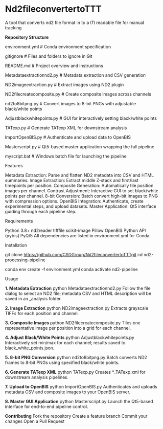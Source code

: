 # Nd2fileconvertertoTTT
A tool that converts nd2 file format in to a tTt readable file for manual tracking

**Repository Structure**

environment.yml           # Conda environment specification

gitignore                # Files and folders to ignore in Git

README.md                 # Project overview and instructions

Metadataextractionnd2.py  # Metadata extraction and CSV generation

ND2imageextraction.py     # Extract images using ND2 plugin

ND2filecreatecomposite.py # Create composite images across channels

nd2to8bitpng.py           # Convert images to 8-bit PNGs with adjustable black/white points

Adjustblackwhitepoints.py # GUI for interactively setting black/white points

TATexp.py                 # Generate TATexp XML for downstream analysis

ImportOpenBIS.py          # Authenticate and upload data to OpenBIS

Masterscript.py           # Qt5-based master application wrapping the full pipeline

myscript.bat              # Windows batch file for launching the pipeline

Features

Metadata Extraction: Parse and flatten ND2 metadata into CSV and HTML summaries.
Image Extraction: Extract middle Z-stack and first/last timepoints per position.
Composite Generation: Automatically tile position images per channel.
Contrast Adjustment: Interactive GUI to set black/white points per channel.
8-bit Conversion: Batch convert high-bit images to PNG with compression options.
OpenBIS Integration: Authenticate, create experimental steps, and upload datasets.
Master Application: Qt5 interface guiding through each pipeline step.

Requirements

Python 3.8+
nd2reader
tifffile
scikit-image
Pillow
OpenBIS Python API (pybis)
PyQt5
All dependencies are listed in environment.yml for Conda.

Installation

git clone https://github.com/CSDGroup/Nd2fileconvertertoTTTgit
cd nd2-processing-pipeline

conda env create -f environment.yml
conda activate nd2-pipeline


Usage

**1. Metadata Extraction**
python Metadataextractionnd2.py
Follow the file dialog to select an ND2 file; metadata CSV and HTML description will be saved in an _analysis folder.

**2. Image Extraction**
python ND2imageextraction.py
Extracts grayscale TIFFs for each position and channel.

**3. Composite Images**
python ND2filecreatecomposite.py
Tiles one representative image per position into a grid for each channel.

**4. Adjust Black/White Points**
python Adjustblackwhitepoints.py
Interactively set min/max for each channel; results saved to black_white_points.json.

**5. 8-bit PNG Conversion**
python nd2to8bitpng.py
Batch converts ND2 frames to 8-bit PNGs using specified black/white points.

**6. Generate TATexp XML**
python TATexp.py
Creates *_TATexp.xml for downstream analysis pipelines.

**7. Upload to OpenBIS**
python ImportOpenBIS.py
Authenticates and uploads metadata CSV and composite images to your OpenBIS server.

**8. Master GUI Application**
python Masterscript.py
Launch the Qt5-based interface for end-to-end pipeline control.

**Contributing**
Fork the repository
Create a feature branch
Commit your changes
Open a Pull Request
